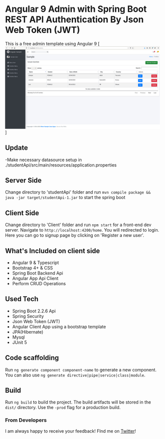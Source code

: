 # Angular 9 Admin with Spring Boot REST API Authentication By Json Web Token (JWT)

This is a free admin template using Angular 9
[<img src="screenshot.jpg" alt="Sample Angular authentication using bootstrap template"  />]

## Update
-Make necessary datasource setup in ./studentApi/src/main/resources/application.properties

## Server Side
Change directory to 'studentApi' folder and  run `mvn compile package && java -jar target/studentApi-1.jar` to start the spring boot

## Client Side
Change directory to 'Client' folder and  run `npm start` for a front-end dev server. Navigate to `http://localhost:4200/home`. You will redirected to login. Here you can go to signup page by clicking on 'Register a new user'.

## What's Included on client side
- Angular 9 & Typescript
- Bootstrap 4+ & CSS
- Spring Boot Backend Api
- Angular App Api Client
- Perform CRUD Operations

## Used Tech
- Spring Boot 2.2.6 Api
- Spring Security
- Json Web Token (JWT)
- Angular Client App using a bootstrap template
- JPA(Hibernate)
- Mysql
- JUnit 5

## Code scaffolding

Run `ng generate component component-name` to generate a new component. You can also use `ng generate directive|pipe|service|class|module`.

## Build

Run `ng build` to build the project. The build artifacts will be stored in the `dist/` directory. Use the `-prod` flag for a production build.


### From Developers

I am always happy to receive your feedback!
FInd me on [Twitter](https://twitter.com/julian_geniuz)!
